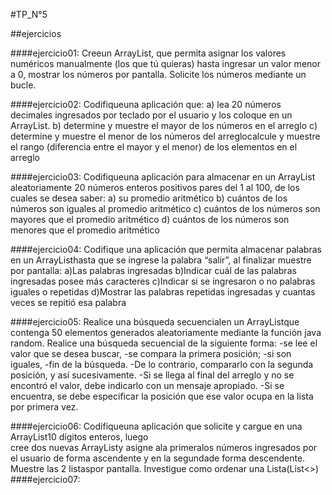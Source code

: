 
#TP_N°5 

##ejercicios 

####ejercicio01:
Creeun ArrayList<Integer>, que  permita asignar  los valores  numéricos manualmente  (los  que  tú  quieras)  hasta  ingresar  un  valor  menor  a  0, mostrar los números por pantalla. Solicite los números mediante un bucle.

####ejercicio02:
Codifiqueuna aplicación que: 
    a) lea 20 números decimales ingresados por teclado por el usuario y los coloque en un ArrayList<Double>. 
    b) determine y muestre el mayor de los números en el arreglo 
    c)  determine  y  muestre  el  menor  de  los  números  del  arreglocalcule  y muestre  el  rango  (diferencia  entre  el  mayor  y  el  menor)  de  los elementos en el arreglo

####ejercicio03:
Codifiqueuna   aplicación   para   almacenar en   un   ArrayList<Integer> aleatoriamente  20  números  enteros  positivos  pares  del  1  al  100,  de  los cuales se desea saber:
    a) su promedio aritmético 
    b) cuántos de los números son iguales al promedio aritmético 
    c) cuántos de los números son mayores que el promedio aritmético 
    d) cuántos de los números son menores que el promedio aritmético

####ejercicio04:
Codifique una aplicación que   permita   almacenar   palabras   en   un ArrayList<String>hasta  que  se  ingrese  la  palabra “salir”,  al  finalizar muestre por pantalla:
    a)Las palabras ingresadas
    b)Indicar cuál de las palabras ingresadas posee más caracteres
    c)Indicar si se ingresaron o no palabras iguales o repetidas
    d)Mostrar las palabras repetidas ingresadas y cuantas veces se repitió esa palabra

####ejercicio05:
Realice  una  búsqueda  secuencialen  un ArrayList<Integer>que  contenga 50 elementos generados aleatoriamente mediante la función java random. 
Realice una búsqueda secuencial de la siguiente forma: 
-se lee el valor que se desea buscar, 
-se compara la primera posición; 
-si son iguales, 
-fin de la búsqueda. 
-De   lo   contrario, compararlo   con   la   segunda   posición,   y   así sucesivamente. 
-Si se llega al final del arreglo y no se encontró el valor, debe indicarlo con un mensaje apropiado. 
-Si se encuentra, se debe especificar la posición que ese valor ocupa en la lista por primera vez.

####ejercicio06:
Codifiqueuna aplicación que solicite y cargue en una ArrayList<Integer>10 dígitos  enteros,  luego  
cree  dos  nuevas ArrayList<Integer>y  asigne  ala primeralos números ingresados por el usuario de forma 
ascendente y en la segundade   forma   descendente.   Muestre   las   2 listaspor   pantalla. 
Investigue como ordenar una Lista(List<>)
####ejercicio07: